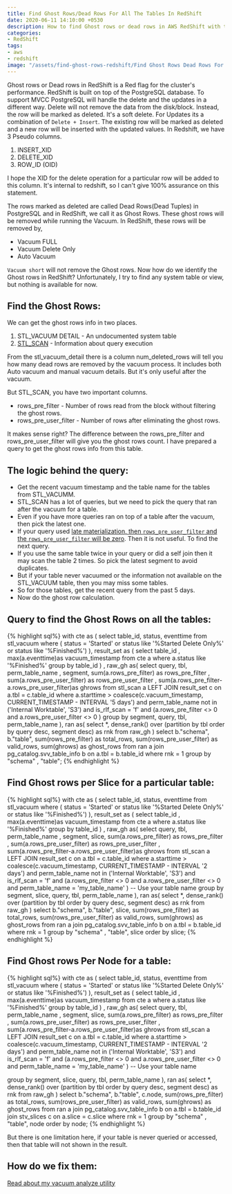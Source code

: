 ```yaml
---
title: Find Ghost Rows/Dead Rows For All The Tables In RedShift
date: 2020-06-11 14:10:00 +0530
description: How to find Ghost rows or dead rows in AWS RedShift with the STL SCAN table.
categories:
- RedShift
tags:
- aws
- redshift
image: "/assets/find-ghost-rows-redshift/Find Ghost Rows Dead Rows For All The Tables In RedShift.jpg"
---
```

Ghost rows or Dead rows in RedShift is a Red flag for the cluster's performance. RedShift is built on top of the PostgreSQL database. To support MVCC PostgreSQL will handle the delete and the updates in a different way. Delete will not remove the data from the disk/block. Instead, the row will be marked as deleted. It's a soft delete. For Updates its a combination of `Delete + Insert`. The existing row will be marked as deleted and a new row will be inserted with the updated values. In Redshift, we have 3 Pseudo columns.

1. INSERT_XID
2. DELETE_XID
3. ROW_ID (OID)

I hope the XID for the delete operation for a particular row will be added to this column. It's internal to redshift, so I can't give 100% assurance on this statement. 

The rows marked as deleted are called Dead Rows(Dead Tuples) in PostgreSQL and in RedShift, we call it as Ghost Rows. These ghost rows will be removed while running the Vacuum. In RedShift, these rows will be removed by,

* Vacuum FULL
* Vacuum Delete Only
* Auto Vacuum

`Vacuum short` will not remove the Ghost rows. Now how do we identify the Ghost rows in RedShift? Unfortunately, I try to find any system table or view, but nothing is available for now. 

## Find the Ghost Rows:

We can get the ghost rows info in two places. 

1. STL_VACUUM DETAIL - An undocumented system table
2. [STL_SCAN](https://docs.aws.amazon.com/redshift/latest/dg/r_STL_SCAN.html) - Information about query execution

From the stl_vacuum_detail  there is a column num_deleted_rows will tell you how many dead rows are removed by the vacuum process. It includes both Auto vacuum and manual vacuum details. But it's only useful after the vacuum. 

But STL_SCAN, you have two important columns.

* rows_pre_filter - Number of rows read from the block without filtering the ghost rows.
* rows_pre_user_filter - Number of rows after eliminating the ghost rows. 

It makes sense right?  The difference between the rows_pre_filter  and rows_pre_user_filter  will give you the ghost rows count. I have prepared a query to get the ghost rows info from this table. 

## The logic behind the query:

* Get the recent vacuum timestamp and the table name for the tables from STL_VACUMM. 
* STL_SCAN has a lot of queries, but we need to pick the query that ran after the vacuum for a table.
* Even if you have more queries ran on top of a table after the vacuum, then pick the latest one.
* If your query used [late materialization, then `rows_pre_user_filter` and the `rows_pre_user_filter` will be zero](https://thedataguy.in/redshift-row-pre-user-filter-zero-late-materialization/). Then it is not useful. To find the next query.
* If you use the same table twice in your query or did a self join then it may scan the table 2 times. So pick the latest segment to avoid duplicates. 
* But if your table never vacuumed or the information not available on the STL_VACUUM table, then you may miss some tables.
* So for those tables, get the recent query from the past 5 days. 
* Now do the ghost row calculation.

## Query to find the Ghost Rows on all the tables:
{% highlight sql%}
with cte as (
select
	table_id,
	status,
	eventtime
from
	stl_vacuum
where
	( status = 'Started'
	or status like '%Started Delete Only%'
	or status like '%Finished%') ),
result_set as (
select
	table_id ,
	max(a.eventtime)as vacuum_timestamp
from
	cte a
where
	a.status like '%Finished%'
group by
	table_id ) ,
raw_gh as(
select
	query,
	tbl,
	perm_table_name ,
	segment,
	sum(a.rows_pre_filter) as rows_pre_filter ,
	sum(a.rows_pre_user_filter) as rows_pre_user_filter ,
	sum(a.rows_pre_filter-a.rows_pre_user_filter)as ghrows
from
	stl_scan a
LEFT JOIN result_set c on
	a.tbl = c.table_id
where
	a.starttime > coalesce(c.vacuum_timestamp, CURRENT_TIMESTAMP - INTERVAL '5 days')
	and perm_table_name not in ('Internal Worktable',
	'S3')
	and is_rlf_scan = 'f'
	and (a.rows_pre_filter <> 0
	and a.rows_pre_user_filter <> 0 )
group by
	segment,
	query,
	tbl,
	perm_table_name ),
ran as(
select
	*,
	dense_rank() over (partition by tbl
order by
	query desc,
	segment desc) as rnk
from
	raw_gh )
select
	b."schema",
	b."table",
	sum(rows_pre_filter) as total_rows,
	sum(rows_pre_user_filter) as valid_rows,
	sum(ghrows) as ghost_rows
from
	ran a
join pg_catalog.svv_table_info b on
	a.tbl = b.table_id
where
	rnk = 1 
group by
	"schema" ,
	"table";
{% endhighlight %}	

## Find Ghost rows per Slice for a particular table:
{% highlight sql%}
with cte as (
select
	table_id,
	status,
	eventtime
from
	stl_vacuum
where
	( status = 'Started'
	or status like '%Started Delete Only%'
	or status like '%Finished%') ),
result_set as (
select
	table_id ,
	max(a.eventtime)as vacuum_timestamp
from
	cte a
where
	a.status like '%Finished%'
group by
	table_id ) ,
raw_gh as(
select
	query,
	tbl,
	perm_table_name ,
	segment,
	slice,
	sum(a.rows_pre_filter) as rows_pre_filter ,
	sum(a.rows_pre_user_filter) as rows_pre_user_filter ,
	sum(a.rows_pre_filter-a.rows_pre_user_filter)as ghrows
from
	stl_scan a
LEFT JOIN result_set c on
	a.tbl = c.table_id
where
	a.starttime > coalesce(c.vacuum_timestamp, CURRENT_TIMESTAMP - INTERVAL '2 days')
	and perm_table_name not in ('Internal Worktable',
	'S3')
	and is_rlf_scan = 'f'
	and (a.rows_pre_filter <> 0
	and a.rows_pre_user_filter <> 0
	and perm_table_name = 'my_table_name' ) -- Use your table name
group by
	segment,
	slice,
	query,
	tbl,
	perm_table_name ),
ran as(
select
	*,
	dense_rank() over (partition by tbl
order by
	query desc,
	segment desc) as rnk
from
	raw_gh )
select
	b."schema",
	b."table",
	slice,
	sum(rows_pre_filter) as total_rows,
	sum(rows_pre_user_filter) as valid_rows,
	sum(ghrows) as ghost_rows
from
	ran a
join pg_catalog.svv_table_info b on
	a.tbl = b.table_id
where
	rnk = 1
group by
	"schema" ,
	"table",
	slice
order by
	slice;
{% endhighlight %}	

## Find Ghost rows Per Node for a table:
{% highlight sql%}
with cte as (
select
	table_id,
	status,
	eventtime
from
	stl_vacuum
where
	( status = 'Started'
	or status like '%Started Delete Only%'
	or status like '%Finished%') ),
result_set as (
select
	table_id ,
	max(a.eventtime)as vacuum_timestamp
from
	cte a
where
	a.status like '%Finished%'
group by
	table_id ) ,
raw_gh as(
select
	query,
	tbl,
	perm_table_name ,
	segment,
	slice,
	sum(a.rows_pre_filter) as rows_pre_filter ,
	sum(a.rows_pre_user_filter) as rows_pre_user_filter ,
	sum(a.rows_pre_filter-a.rows_pre_user_filter)as ghrows
from
	stl_scan a
LEFT JOIN result_set c on
	a.tbl = c.table_id
where
	a.starttime > coalesce(c.vacuum_timestamp, CURRENT_TIMESTAMP - INTERVAL '2 days')
	and perm_table_name not in ('Internal Worktable',
	'S3')
	and is_rlf_scan = 'f'
	and (a.rows_pre_filter <> 0
	and a.rows_pre_user_filter <> 0
	and perm_table_name = 'my_table_name' ) -- Use your table name

group by
	segment,
	slice,
	query,
	tbl,
	perm_table_name ),
ran as(
select
	*,
	dense_rank() over (partition by tbl
order by
	query desc,
	segment desc) as rnk
from
	raw_gh )
select
	b."schema",
	b."table",
	c.node,
	sum(rows_pre_filter) as total_rows,
	sum(rows_pre_user_filter) as valid_rows,
	sum(ghrows) as ghost_rows
from
	ran a
join pg_catalog.svv_table_info b on
	a.tbl = b.table_id
join stv_slices c on
	a.slice = c.slice
where
	rnk = 1
group by
	"schema" ,
	"table",
	node
order by
	node;
{% endhighlight %}

But there is one limitation here, if your table is never queried or accessed, then that table will not shown in the result.

## How do we fix them:

[Read about my vacuum analyze utility](https://thedataguy.in/automate-redshift-vacuum-analyze-using-shell-script-utility/)